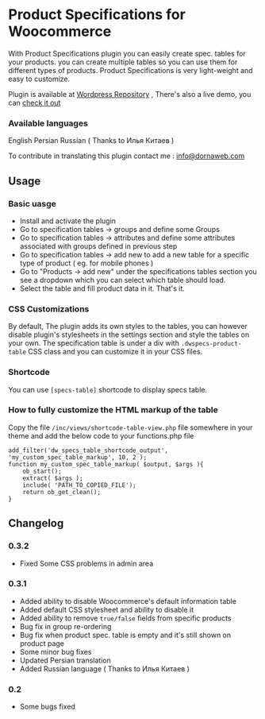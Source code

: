 # Product Specifications for Woocommerce

With Product Specifications plugin you can easily create spec. tables for your products. you can create multiple tables so you can use them for different types of products.
Product Specifications is very light-weight and easy to customize.

Plugin is available at [Wordpress Repository](https://wordpress.org/plugins/product-specifications/) , There's also a live demo, you can [check it out](http://demos.dornaweb.com/specs/shop/)

### Available languages

English
Persian
Russian ( Thanks to Илья Китаев )

To contribute in translating this plugin contact me : info@dornaweb.com

## Usage

### Basic uasge

* Install and activate the plugin
* Go to specification tables -> groups and define some Groups
* Go to specification tables -> attributes and define some attributes associated with groups defined in previous step
* Go to specification tables -> add new to add a new table for a specific type of product ( eg. for mobile phones )
* Go to "Products -> add new" under the specifications tables section you see a dropdown which you can select which table should load.
* Select the table and fill product data in it. That's it.

### CSS Customizations

By default, The plugin adds its own styles to the tables, you can however disable plugin's stylesheets in the settings section and style the tables on your own.
The specification table is under a div with `.dwspecs-product-table` CSS class and you can customize it in your CSS files.

### Shortcode

You can use `[specs-table]` shortcode to display specs table.


### How to fully customize the HTML markup of the table

Copy the file `/inc/views/shortcode-table-view.php` file somewhere in your theme and add the below code to your functions.php file

```
add_filter('dw_specs_table_shortcode_output', 'my_custom_spec_table_markup', 10, 2 );
function my_custom_spec_table_markup( $output, $args ){
	ob_start();
	extract( $args );
	include( 'PATH_TO_COPIED_FILE');
	return ob_get_clean();
}
```

## Changelog

### 0.3.2

* Fixed Some CSS problems in admin area

### 0.3.1

* Added ability to disable Woocommerce's default information table
* Added default CSS stylesheet and ability to disable it
* Added ability to remove `true/false` fields from specific products
* Bug fix in group re-ordering
* Bug fix when product spec. table is empty and it's still shown on product page
* Some minor bug fixes
* Updated Persian translation
* Added Russian language ( Thanks to Илья Китаев )

### 0.2 

* Some bugs fixed